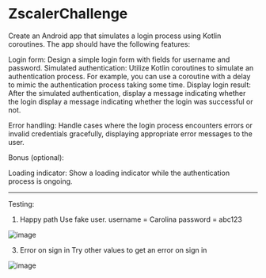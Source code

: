 # ZscalerChallenge

Create an Android app that simulates a login process using Kotlin coroutines. The app should have the following features:

Login form: Design a simple login form with fields for username and password.
Simulated authentication: Utilize Kotlin coroutines to simulate an authentication process. For example, you can use a coroutine with a delay to mimic the authentication process taking some time.
Display login result: After the simulated authentication, display a message indicating whether the login display
a message indicating whether the login was successful or not.

Error handling: Handle cases where the login process encounters errors or invalid credentials gracefully, displaying appropriate error messages to the user.

Bonus (optional):

Loading indicator: Show a loading indicator while the authentication process is ongoing.

------------------------------------------------------------------------------------------------------------------------
Testing:
1. Happy path
Use fake user.
  username = Carolina
  password = abc123

![image](https://github.com/linahg/ZscalerChallenge/assets/3824324/85d3f5d2-3ebd-4292-b66d-5160af99ed83)


3. Error on sign in
  Try other values to get an error on sign in

![image](https://github.com/linahg/ZscalerChallenge/assets/3824324/41aed16d-d6d3-42d1-aed5-3cfb842885f0)
